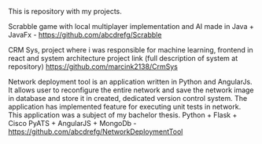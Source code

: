 This is repository with my projects.

Scrabble game with local multiplayer implementation and AI made in Java + JavaFx - https://github.com/abcdrefg/Scrabble

CRM Sys, project where i was responsible for machine learning, frontend in react and system architecture
project link (full description of system at repository) https://github.com/marcink2138/CrmSys

Network deployment tool is an application written in Python and AngularJs. It allows user to reconfigure the entire network and save the network image in database and store it in created, dedicated version control system. The application has implemented feature for executing unit tests in network. This application was a subject of my bachelor thesis. Python + Flask + Cisco PyATS + AngularJS + MongoDb - https://github.com/abcdrefg/NetworkDeploymentTool

